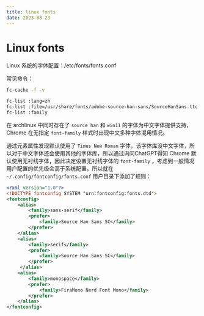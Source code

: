 ```yaml
---
title: linux fonts
date: 2023-08-23
---
```


# Linux fonts

Linux 系统的字体配置：/etc/fonts/fonts.conf

常见命令：

```sh
fc-cache -f -v

fc-list :lang=zh
fc-list :file=/usr/share/fonts/adobe-source-han-sans/SourceHanSans.ttc
fc-list :family
```

在 archlinux 中同时存在了 `source han` 和 `win11` 的字体为中文字体提供支持，Chrome 在无指定 `font-family` 样式时出现中文多种字体混用情况。

通过元素属性发现默认使用了 `Times New Roman` 字体，该字体库没中文字体，所以对于中文字体还会使用其他的字体库，所以通过询问ChatGPT得知 Chrome 默认使用无衬线字体，因此决定设置无衬线字体的 `font-family` ，考虑到一般情况用户配置的优先级会高于系统配置，所以就在 `~/.config/fontconfig/fonts.conf` 用户目录下添加了规则：


```xml
<?xml version="1.0"?>
<!DOCTYPE fontconfig SYSTEM "urn:fontconfig:fonts.dtd">
<fontconfig>
  	<alias>
	    <family>sans-serif</family>
	    <prefer>
		    <family>Source Han Sans SC</family>
	    </prefer>
    </alias>
    <alias>
	    <family>serif</family>
	    <prefer>
		    <family>Source Han Sans SC</family>
	    </prefer>
     </alias>
    <alias>
	    <family>monospace</family>
	    <prefer>
		    <family>FiraMono Nerd Font Mono</family>
	    </prefer>
    </alias>
</fontconfig>

```